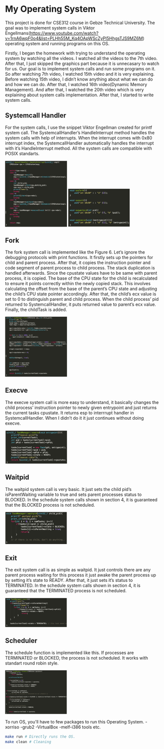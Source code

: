 # My Operating System

This project is done for CSE312 course in Gebze Technical University. The goal was to implement system calls in Viktor Engellmans(https://www.youtube.com/watch?v=1rnA6wpF0o4&list=PLHh55M_Kq4OApWScZyPl5HhgsTJS9MZ6M) operating system and running programs on this OS.

Firstly, I began the homework with trying to understand the operating system by watching all the videos. I watched all the videos to the 7th video. After that, I just skipped the graphics part because it is unnecasary to watch for us. Our goal is to implement system calls and run some programs on it. So after watching 7th video, I watched 15th video and it is very explaining. Before watching 15th video, I didn’t know anything about what we can do and how we can do. After that, I watched 16th video(Dynamic Memory Management). And after that, I watched the 20th video which is very explaining about system calls implementation. After that, I started to write system calls.

## Systemcall Handler
For the system calls, I use the snippet Viktor Engellman created for printf system call. The SystemcallHandler’s HandleInterrupt method handles the system calls with help of interrupts. When the interrupt comes with 0x80 interrupt index, the SystemcallHandler automatically handles the interrupt with it’s HandleInterrupt method. All the system calls are compatible with POSIX standarts.

<img src="images/handler.png" alt="Handler" width="40%">

<img src="images/posix.png" alt="Handler" width="40%">


## Fork

The fork system call is implemented like the Figure 6. Let’s ignore the debugging protocols with print functions. It firstly sets up the pointers for child and parent process. After that, it copies the instruction pointer and code segment of parent process to child process. The stack duplication is handled afterwards. Since the cpustate values have to be same with parent process, it is copied. The base of the CPU state for the child is recalculated to ensure it points correctly within the newly copied stack. This involves calculating the offset from the base of the parent’s CPU state and adjusting the child’s CPU state pointer accordingly. After that, the child’s ecx value is set to 0 to distinguish parent and child process. When the child process’ pid returned to SystemcallHandler, it puts returned value to parent’s ecx value. Finally, the childTask is added.

<img src="images/fork.png" alt="Handler" width="40%">

## Execve

The execve system call is more easy to understand, it basically changes the child process’ instruction pointer to newly given entrypoint and just returns the current tasks cpustate. It returns esp to interrrupt handler in SystemcallHandler. When I didn’t do it it just continues without doing execve.

<img src="images/execve.png" alt="Handler" width="40%">

## Waitpid

The waitpid system call is very basic. It just sets the child pid’s isParentWaiting variable to true and sets parent processes status to BLOCKED. In the schedule system calls shown in section 4, it is guaranteed that the BLOCKED process is not scheduled.

<img src="images/waitpid.png" alt="Handler" width="40%">

## Exit

The exit system call is as simple as waitpid. It just controls there are any parent process waiting for this process it just awake the parent process up by setting it’s state to READY. After that, it just sets it’s status to TERMINATED. In the schedule system calls shown in section 4, it is guaranteed that the TERMINATED process is not scheduled.

<img src="images/exit.png" alt="Handler" width="40%">

## Scheduler

The schedule function is implemented like this. If processes are TERMINATED or BLOCKED, the process is not scheduled. It works with standart round robin style.

<img src="images/schedule.png" alt="Handler" width="40%">





To run OS, you'll have to few packages to run this Operating System.
-xorriso
-grub2
-VirtualBox
-melf-i386 tools etc.

```sh
make run # Directly runs the OS.
make clean # Cleaning
